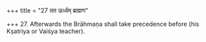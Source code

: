 +++
title = "27 तत ऊर्ध्वम् ब्राह्मण"

+++
27. Afterwards the Brāhmaṇa shall take precedence before (his Kṣatriya or Vaiśya teacher).
